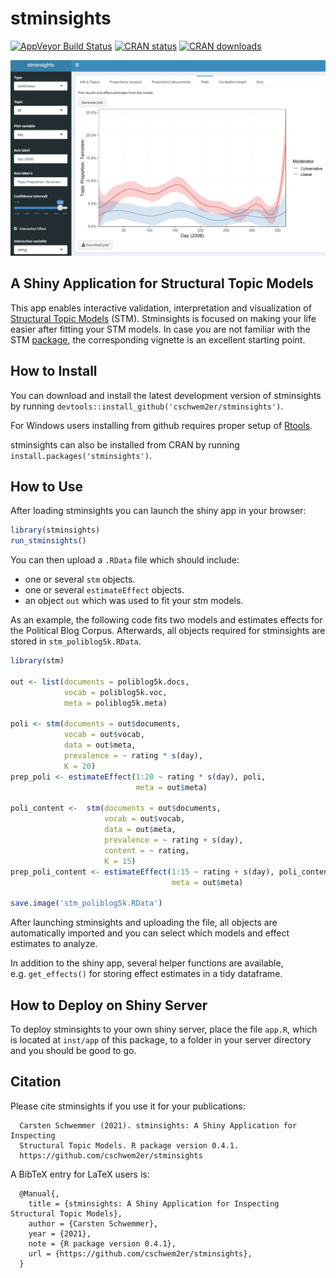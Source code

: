 
<!-- README.md is generated from README.Rmd. Please edit that file -->

# stminsights

[![AppVeyor Build
Status](https://ci.appveyor.com/api/projects/status/github/cschwem2er/stminsights?branch=master&svg=true)](https://ci.appveyor.com/project/cschwem2er/stminsights)
[![CRAN
status](https://www.r-pkg.org/badges/version/stminsights)](https://cran.r-project.org/package=stminsights)
[![CRAN
downloads](https://cranlogs.r-pkg.org/badges/grand-total/stminsights)](https://cran.r-project.org/package=stminsights)

<img src="man/figures/logo.png" width="800">

## A Shiny Application for Structural Topic Models

This app enables interactive validation, interpretation and
visualization of [Structural Topic
Models](https://www.structuraltopicmodel.com/) (STM). Stminsights is
focused on making your life easier after fitting your STM models. In
case you are not familiar with the STM
[package](https://CRAN.R-project.org/package=stm), the corresponding
vignette is an excellent starting point.

## How to Install

You can download and install the latest development version of
stminsights by running
`devtools::install_github('cschwem2er/stminsights')`.

For Windows users installing from github requires proper setup of
[Rtools](https://cran.r-project.org/bin/windows/Rtools/).

stminsights can also be installed from CRAN by running
`install.packages('stminsights')`.

## How to Use

After loading stminsights you can launch the shiny app in your browser:

``` r
library(stminsights)
run_stminsights()
```

You can then upload a `.RData` file which should include:

- one or several `stm` objects.
- one or several `estimateEffect` objects.
- an object `out` which was used to fit your stm models.

As an example, the following code fits two models and estimates effects
for the Political Blog Corpus. Afterwards, all objects required for
stminsights are stored in `stm_poliblog5k.RData`.

``` r
library(stm)

out <- list(documents = poliblog5k.docs,
            vocab = poliblog5k.voc,
            meta = poliblog5k.meta)

poli <- stm(documents = out$documents, 
            vocab = out$vocab,
            data = out$meta, 
            prevalence = ~ rating * s(day),
            K = 20)
prep_poli <- estimateEffect(1:20 ~ rating * s(day), poli,
                            meta = out$meta)

poli_content <-  stm(documents = out$documents, 
                     vocab = out$vocab,
                     data = out$meta, 
                     prevalence = ~ rating + s(day),
                     content = ~ rating,
                     K = 15)  
prep_poli_content <- estimateEffect(1:15 ~ rating + s(day), poli_content,
                                    meta = out$meta)

save.image('stm_poliblog5k.RData')
```

After launching stminsights and uploading the file, all objects are
automatically imported and you can select which models and effect
estimates to analyze.

In addition to the shiny app, several helper functions are available,
e.g. `get_effects()` for storing effect estimates in a tidy dataframe.

## How to Deploy on Shiny Server

To deploy stminsights to your own shiny server, place the file `app.R`,
which is located at `inst/app` of this package, to a folder in your
server directory and you should be good to go.

## Citation

Please cite stminsights if you use it for your publications:

      Carsten Schwemmer (2021). stminsights: A Shiny Application for Inspecting
      Structural Topic Models. R package version 0.4.1.
      https://github.com/cschwem2er/stminsights

A BibTeX entry for LaTeX users is:

      @Manual{,
        title = {stminsights: A Shiny Application for Inspecting Structural Topic Models},
        author = {Carsten Schwemmer},
        year = {2021},
        note = {R package version 0.4.1},
        url = {https://github.com/cschwem2er/stminsights},
      }
